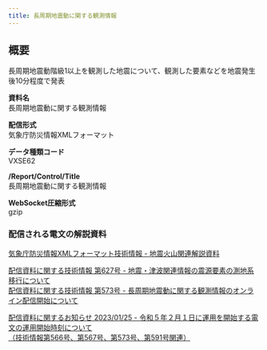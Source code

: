 ```yaml
---
title: 長周期地震動に関する観測情報
---
```


## 概要
長周期地震動階級1以上を観測した地震について、観測した要素などを地震発生後10分程度で発表

**資料名** <br/>
長周期地震動に関する観測情報

**配信形式** <br/>
気象庁防災情報XMLフォーマット

**データ種類コード** <br/>
VXSE62

**/Report/Control/Title** <br/>
長周期地震動に関する観測情報

**WebSocket圧縮形式** <br/>
gzip

### 配信される電文の解説資料
[気象庁防災情報XMLフォーマット技術情報 - 地震火山関連解説資料](https://dmdata.jp/docs/jma/manual/0101-0185.pdf#page=146)


[配信資料に関する技術情報 第627号 - 地震・津波関連情報の震源要素の測地系移行について](https://dmdata.jp/docs/jma/technical/627.pdf) <br/>
[配信資料に関する技術情報 第573号 - 長周期地震動に関する観測情報のオンライン配信開始について](https://dmdata.jp/docs/jma/technical/573.pdf)


[配信資料に関するお知らせ 2023/01/25 - 令和５年２月１日に運用を開始する電文の運用開始時刻について <br/>
（技術情報第566号、第567号、第573号、第591号関連）](https://dmdata.jp/docs/jma/notice/20230125a.pdf)

